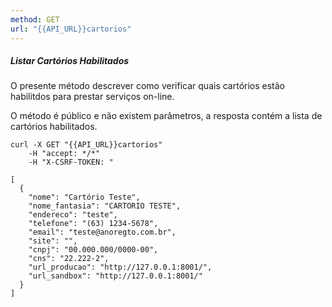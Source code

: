 ```yaml
---
method: GET
url: "{{API_URL}}cartorios"
---
```


##### Listar Cartórios Habilitados

O presente método descrever como verificar quais cartórios estão habilitdos para prestar serviços on-line.

O método é público e não existem parâmetros, a resposta contém a lista de cartórios habilitados.

```request:curl
curl -X GET "{{API_URL}}cartorios" 
    -H "accept: */*" 
    -H "X-CSRF-TOKEN: "
```

```response:200
[
  {
    "nome": "Cartório Teste",
    "nome_fantasia": "CARTORIO TESTE",
    "endereco": "teste",
    "telefone": "(63) 1234-5678",
    "email": "teste@anoregto.com.br",
    "site": "",
    "cnpj": "00.000.000/0000-00",
    "cns": "22.222-2",
    "url_producao": "http://127.0.0.1:8001/",
    "url_sandbox": "http://127.0.0.1:8001/"
  }
]
```